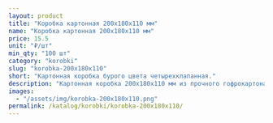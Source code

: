 ```yaml
---
layout: product
title: "Коробка картонная 200х180х110 мм"
name: "Коробка картонная 200х180х110 мм"
price: 15.5
unit: "₽/шт"
min_qty: "100 шт"
category: "korobki"
slug: "korobka-200x180x110"
short: "Картонная коробка бурого цвета четырехклапанная."
description: "Картонная коробка 200х180х110 мм из прочного гофрокартона для упаковки и отправки товаров. Купить коробки оптом в Екатеринбурге с доставкой по всей России."
images:
  - "/assets/img/korobka-200x180x110.png"
permalink: /katalog/korobki/korobka-200x180x110/
---
```

